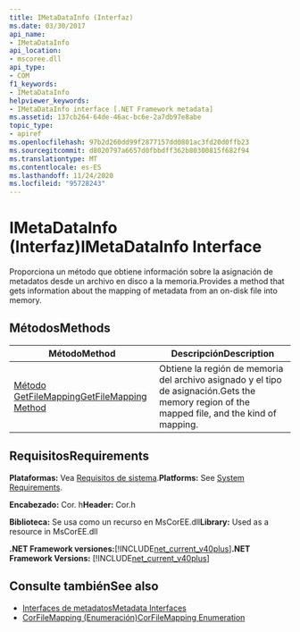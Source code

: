 ```yaml
---
title: IMetaDataInfo (Interfaz)
ms.date: 03/30/2017
api_name:
- IMetaDataInfo
api_location:
- mscoree.dll
api_type:
- COM
f1_keywords:
- IMetaDataInfo
helpviewer_keywords:
- IMetaDataInfo interface [.NET Framework metadata]
ms.assetid: 137cb264-64de-46ac-bc6e-2a7db97e8abe
topic_type:
- apiref
ms.openlocfilehash: 97b2d260dd99f2877157dd0801ac3fd20d0ffb23
ms.sourcegitcommit: d8020797a6657d0fbbdff362b80300815f682f94
ms.translationtype: MT
ms.contentlocale: es-ES
ms.lasthandoff: 11/24/2020
ms.locfileid: "95728243"
---
```

# <a name="imetadatainfo-interface"></a><span data-ttu-id="46a63-102">IMetaDataInfo (Interfaz)</span><span class="sxs-lookup"><span data-stu-id="46a63-102">IMetaDataInfo Interface</span></span>

<span data-ttu-id="46a63-103">Proporciona un método que obtiene información sobre la asignación de metadatos desde un archivo en disco a la memoria.</span><span class="sxs-lookup"><span data-stu-id="46a63-103">Provides a method that gets information about the mapping of metadata from an on-disk file into memory.</span></span>  
  
## <a name="methods"></a><span data-ttu-id="46a63-104">Métodos</span><span class="sxs-lookup"><span data-stu-id="46a63-104">Methods</span></span>  
  
|<span data-ttu-id="46a63-105">Método</span><span class="sxs-lookup"><span data-stu-id="46a63-105">Method</span></span>|<span data-ttu-id="46a63-106">Descripción</span><span class="sxs-lookup"><span data-stu-id="46a63-106">Description</span></span>|  
|------------|-----------------|  
|[<span data-ttu-id="46a63-107">Método GetFileMapping</span><span class="sxs-lookup"><span data-stu-id="46a63-107">GetFileMapping Method</span></span>](imetadatainfo-getfilemapping-method.md)|<span data-ttu-id="46a63-108">Obtiene la región de memoria del archivo asignado y el tipo de asignación.</span><span class="sxs-lookup"><span data-stu-id="46a63-108">Gets the memory region of the mapped file, and the kind of mapping.</span></span>|  
  
## <a name="requirements"></a><span data-ttu-id="46a63-109">Requisitos</span><span class="sxs-lookup"><span data-stu-id="46a63-109">Requirements</span></span>  

 <span data-ttu-id="46a63-110">**Plataformas:** Vea [Requisitos de sistema](../../get-started/system-requirements.md).</span><span class="sxs-lookup"><span data-stu-id="46a63-110">**Platforms:** See [System Requirements](../../get-started/system-requirements.md).</span></span>  
  
 <span data-ttu-id="46a63-111">**Encabezado:** Cor. h</span><span class="sxs-lookup"><span data-stu-id="46a63-111">**Header:** Cor.h</span></span>  
  
 <span data-ttu-id="46a63-112">**Biblioteca:** Se usa como un recurso en MsCorEE.dll</span><span class="sxs-lookup"><span data-stu-id="46a63-112">**Library:** Used as a resource in MsCorEE.dll</span></span>  
  
 <span data-ttu-id="46a63-113">**.NET Framework versiones:**[!INCLUDE[net_current_v40plus](../../../../includes/net-current-v40plus-md.md)]</span><span class="sxs-lookup"><span data-stu-id="46a63-113">**.NET Framework Versions:** [!INCLUDE[net_current_v40plus](../../../../includes/net-current-v40plus-md.md)]</span></span>  
  
## <a name="see-also"></a><span data-ttu-id="46a63-114">Consulte también</span><span class="sxs-lookup"><span data-stu-id="46a63-114">See also</span></span>

- [<span data-ttu-id="46a63-115">Interfaces de metadatos</span><span class="sxs-lookup"><span data-stu-id="46a63-115">Metadata Interfaces</span></span>](metadata-interfaces.md)
- [<span data-ttu-id="46a63-116">CorFileMapping (Enumeración)</span><span class="sxs-lookup"><span data-stu-id="46a63-116">CorFileMapping Enumeration</span></span>](corfilemapping-enumeration.md)
